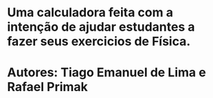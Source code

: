 # Uma calculadora feita com a intenção de ajudar estudantes a fazer seus exercicios de Física.
# Autores: Tiago Emanuel de Lima e Rafael Primak
